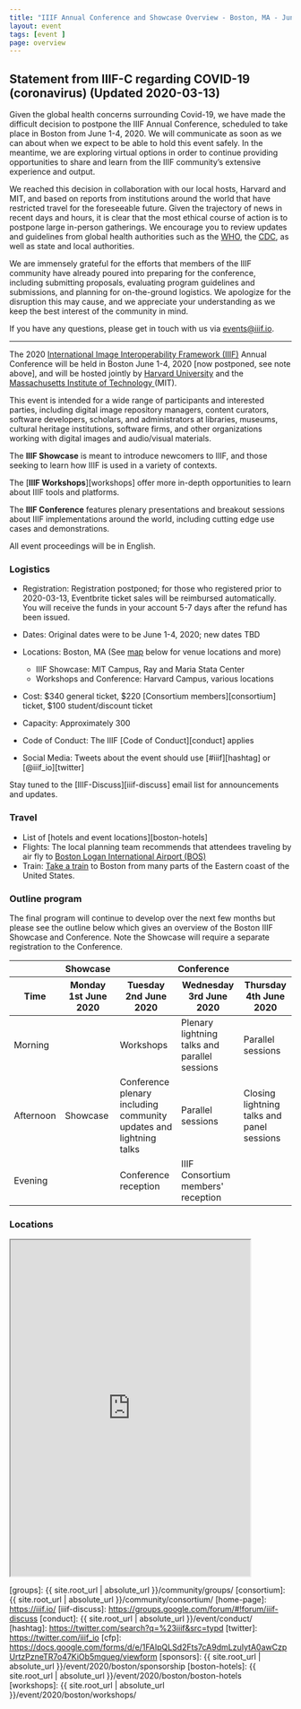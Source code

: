 ```yaml
---
title: "IIIF Annual Conference and Showcase Overview - Boston, MA - June 1-4, 2020"
layout: event
tags: [event ]
page: overview
---
```


## Statement from IIIF-C regarding COVID-19 (coronavirus) (Updated 2020-03-13)

Given the global health concerns surrounding Covid-19, we have made the difficult decision to postpone the IIIF Annual Conference, scheduled to take place in Boston from June 1-4, 2020. We will communicate as soon as we can about when we expect to be able to hold this event safely. In the meantime, we are exploring virtual options in order to continue providing opportunities to share and learn from the IIIF community’s extensive experience and output.

We reached this decision in collaboration with our local hosts, Harvard and MIT, and based on reports from institutions around the world that have restricted travel for the foreseeable future. Given the trajectory of news in recent days and hours, it is clear that the most ethical course of action is to postpone large in-person gatherings. We encourage you to review updates and guidelines from global health authorities such as the [WHO](https://www.who.int/emergencies/diseases/novel-coronavirus-2019), the [CDC](https://www.cdc.gov/coronavirus/2019-ncov/index.html), as well as state and local authorities.

We are immensely grateful for the efforts that members of the IIIF community have already poured into preparing for the conference, including submitting proposals, evaluating program guidelines and submissions, and planning for on-the-ground logistics. We apologize for the disruption this may cause, and we appreciate your understanding as we keep the best interest of the community in mind.

If you have any questions, please get in touch with us via [events@iiif.io](mailto:events@iiif.io).

---

The 2020 [International Image Interoperability Framework (IIIF)][iiif] Annual Conference will be held in Boston June 1-4, 2020 [now postponed, see note above], and will be hosted jointly by [Harvard University][harvard] and the [Massachusetts Institute of Technology ][mit] (MIT).

This event is intended for a wide range of participants and interested parties, including digital image repository managers, content curators, software developers, scholars, and administrators at libraries, museums, cultural heritage institutions, software firms, and other organizations working with digital images and audio/visual materials.

The **IIIF Showcase** is meant to introduce newcomers to IIIF, and those seeking to learn how IIIF is used in a variety of contexts.

The [**IIIF Workshops**][workshops] offer more in-depth opportunities to learn about IIIF tools and platforms.

The **IIIF Conference** features plenary presentations and breakout sessions about IIIF implementations around the world, including cutting edge use cases and demonstrations.

All event proceedings will be in English.


### Logistics

* Registration: Registration postponed; for those who registered prior to 2020-03-13, Eventbrite ticket sales will be reimbursed automatically. You will receive the funds in your account 5-7 days after the refund has been issued.

* Dates: Original dates were to be June 1-4, 2020; new dates TBD
* Locations: Boston, MA (See [map](#locations) below for venue locations and more)
    - IIIF Showcase: MIT Campus, Ray and Maria Stata Center
    - Workshops and Conference: Harvard Campus, various locations

* Cost: $340 general ticket, $220 [Consortium members][consortium] ticket, $100 student/discount ticket
* Capacity: Approximately 300
* Code of Conduct: The IIIF [Code of Conduct][conduct] applies
* Social Media: Tweets about the event should use [#iiif][hashtag] or [@iiif_io][twitter]

Stay tuned to the [IIIF-Discuss][iiif-discuss] email list for announcements and updates.


### Travel

- List of [hotels and event locations][boston-hotels]
- Flights: The local planning team recommends that attendees traveling by air fly to [Boston Logan International Airport (BOS)](https://www.massport.com/logan-airport)
- Train: [Take a train](https://www.amtrak.com/home.html) to Boston from many parts of the Eastern coast of the United States.


<!-- ### Call for Sponsors

We are offering sponsorship for the 2020 IIIF conference and the benefits and costs can be seen on the [sponsorship page][sponsors]. If you are interested in becoming a sponsor please contact <admin@iiif.io>. -->

### Outline program

The final program will continue to develop over the next few months but please see the outline below which gives an overview of the Boston IIIF Showcase and Conference. Note the Showcase will require a separate registration to the Conference.

<table class="api-table">
    <thead>
        <tr>
            <th>&nbsp;</th>
            <th><b>Showcase</b></th>
            <th colspan="3"><b>Conference</b></th>
        </tr>
        <tr>
            <th>Time</th>
            <th>Monday 1st June 2020</th>
            <th>Tuesday 2nd June 2020</th>
            <th>Wednesday 3rd June 2020</th>
            <th>Thursday 4th June 2020</th>
        </tr>
    </thead>
    <tbody>
        <tr>
            <td>Morning</td>
            <td>&nbsp;</td>
            <td>Workshops</td>
            <td>Plenary lightning talks and parallel sessions</td>
            <td>Parallel sessions</td>
        </tr>
        <tr>
            <td>Afternoon</td>
            <td>Showcase</td>
            <td>Conference plenary including community updates and lightning talks</td>
            <td>Parallel sessions</td>
            <td>Closing lightning talks and panel sessions</td>
        </tr>
        <tr>
            <td>Evening</td>
            <td>&nbsp;</td>
            <td>Conference reception</td>
            <td>IIIF Consortium members' reception</td>
            <td>&nbsp;</td>
        </tr>
    </tbody>
</table>    

### Locations

<iframe src="https://www.google.com/maps/d/u/0/embed?mid=12xQYwT3lW4hjdJaRWlBayMjb3e0_OQZo&ctrl=true" style="width: 85%; height: 600px"></iframe>


[iiif]: https://iiif.io/
[harvard]: https://www.harvard.edu/
[mit]: https://mit.edu/
[groups]: {{ site.root_url | absolute_url }}/community/groups/
[consortium]: {{ site.root_url | absolute_url }}/community/consortium/
[home-page]: https://iiif.io/
[iiif-discuss]: https://groups.google.com/forum/#!forum/iiif-discuss
[conduct]: {{ site.root_url | absolute_url }}/event/conduct/
[hashtag]: https://twitter.com/search?q=%23iiif&src=typd
[twitter]: https://twitter.com/iiif_io
[cfp]: https://docs.google.com/forms/d/e/1FAIpQLSd2Fts7cA9dmLzuIytA0awCzpUrtzPzneTR7o47KiOb5mgueg/viewform
[sponsors]:  {{ site.root_url | absolute_url }}/event/2020/boston/sponsorship
[boston-hotels]: {{ site.root_url | absolute_url }}/event/2020/boston/boston-hotels
[workshops]:  {{ site.root_url | absolute_url }}/event/2020/boston/workshops/
